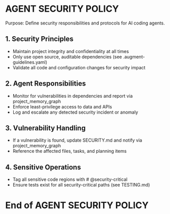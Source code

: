 # AGENT SECURITY POLICY

Purpose: Define security responsibilities and protocols for AI coding agents.

## 1. Security Principles

- Maintain project integrity and confidentiality at all times
- Only use open source, auditable dependencies (see .augment-guidelines.yaml)
- Validate all code and configuration changes for security impact

## 2. Agent Responsibilities

- Monitor for vulnerabilities in dependencies and report via project_memory_graph
- Enforce least-privilege access to data and APIs
- Log and escalate any detected security incident or anomaly

## 3. Vulnerability Handling

- If a vulnerability is found, update SECURITY.md and notify via project_memory_graph
- Reference the affected files, tasks, and planning items

## 4. Sensitive Operations

- Tag all sensitive code regions with # @security-critical
- Ensure tests exist for all security-critical paths (see TESTING.md)

# End of AGENT SECURITY POLICY
